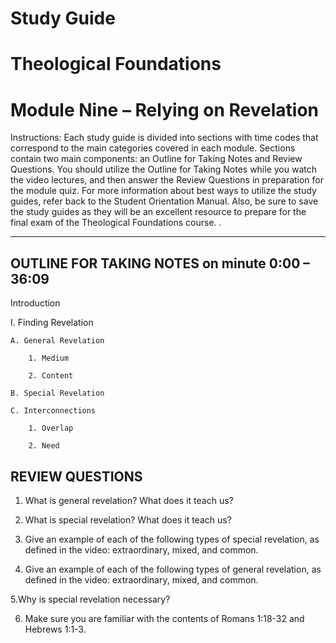 # Study Guide 
# Theological Foundations
# Module Nine – Relying on Revelation

Instructions: Each study guide is divided into sections with time codes that correspond to the main categories covered in each module. Sections contain two main components: an Outline for Taking Notes and Review Questions. You should utilize the Outline for Taking Notes while you watch the video lectures, and then answer the Review Questions in preparation for the module quiz. For more information about best ways to utilize the study guides, refer back to the Student Orientation Manual. Also, be sure to save the study guides as they will be an excellent resource to prepare for the final exam of the Theological Foundations course.
.
**********************************

## OUTLINE FOR TAKING NOTES on minute 0:00 – 36:09


Introduction 

I. Finding Revelation 

	A. General Revelation 

  		1. Medium 

  		2. Content 

	B. Special Revelation 

	C. Interconnections 

  		1. Overlap 

  		2. Need 



## REVIEW QUESTIONS

1. What is general revelation? What does it teach us?

2. What is special revelation? What does it teach us?

3. Give an example of each of the following types of special revelation, as defined in the video: extraordinary, mixed, and common.

4. Give an example of each of the following types of general revelation, as defined in the video: extraordinary, mixed, and common.

5.Why is special revelation necessary?

6. Make sure you are familiar with the contents of Romans 1:18-32 and Hebrews 1:1-3.


